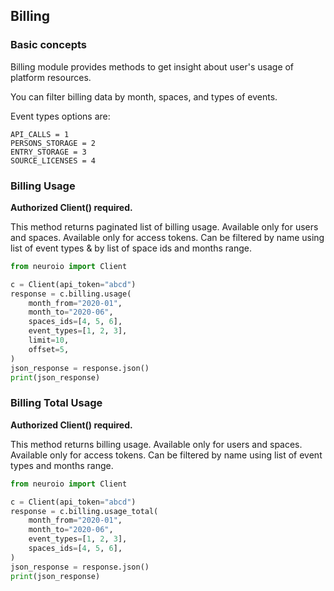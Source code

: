 ## Billing

### Basic concepts

Billing module provides methods to get insight about user's usage of platform resources. 

You can filter billing data by month, spaces, and types of events.

Event types options are:

    API_CALLS = 1
    PERSONS_STORAGE = 2
    ENTRY_STORAGE = 3
    SOURCE_LICENSES = 4

### Billing Usage

__Authorized Client() required.__

This method returns paginated list of billing usage. Available only for users and spaces.
Available only for access tokens.
Can be filtered by name using list of event types & by list of space ids and months range.

```python
from neuroio import Client

c = Client(api_token="abcd")
response = c.billing.usage(
    month_from="2020-01",
    month_to="2020-06",
    spaces_ids=[4, 5, 6],
    event_types=[1, 2, 3],
    limit=10,
    offset=5,
)
json_response = response.json()
print(json_response)
```

### Billing Total Usage

__Authorized Client() required.__

This method returns billing usage. 
Available only for users and spaces.
Available only for access tokens.
Can be filtered by name using list of event types and months range.

```python
from neuroio import Client

c = Client(api_token="abcd")
response = c.billing.usage_total(
    month_from="2020-01", 
    month_to="2020-06", 
    event_types=[1, 2, 3],
    spaces_ids=[4, 5, 6],
)
json_response = response.json()
print(json_response)
```
